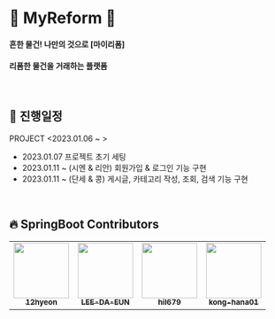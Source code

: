# :art: MyReform :art:
#### 흔한 물건! 나만의 것으로 [마이리폼]
#### 리폼한 물건을 거래하는 플랫폼

<br>

## :date: 진행일정
PROJECT <2023.01.06 ~ >

- 2023.01.07 프로젝트 초기 세팅
- 2023.01.11 ~ (시엔 & 리안) 회원가입 & 로그인 기능 구현
- 2023.01.11 ~ (단세 & 콩) 게시글, 카테고리 작성, 조회, 검색 기능 구현

<br>

## :fire: SpringBoot Contributors
<table>
  <tbody>
    <tr>
      <td align="center">
        <a href="https://github.com/12hyeon">
          <img src="https://avatars.githubusercontent.com/u/67951802?v=4" width="100px;" alt=""/>
          <br /><sub><b>12hyeon</b></sub>
        </a><br />
       </td>
       <td align="center">
        <a href="https://github.com/LEE-DA-EUN">
          <img src="https://avatars.githubusercontent.com/u/56716976?v=4" width="100px;" alt=""/>
          <br /><sub><b>LEE-DA-EUN</b></sub>
        </a><br />
       </td>
      <td align="center">
        <a href="https://github.com/hil679">
          <img src="https://avatars.githubusercontent.com/u/121854089?v=4" width="100px;" alt=""/>
          <br /><sub><b>hil679</b></sub>
        </a><br />
       </td>
      <td align="center">
        <a href="https://github.com/kong-hana01">
          <img src="https://avatars.githubusercontent.com/u/79015120?v=4" width="100px;" alt=""/>
          <br /><sub><b>kong-hana01</b></sub>
        </a><br />
       </td>      
     </tr>
  </tbody>
</table>
